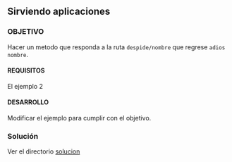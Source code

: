 ## Sirviendo aplicaciones

### OBJETIVO 

Hacer un metodo que responda a la ruta `despide/nombre` que regrese `adios nombre`.

#### REQUISITOS 

El ejemplo 2


#### DESARROLLO

Modificar el ejemplo para cumplir con el objetivo.

### Solución

Ver el directorio [solucion](solucion)

